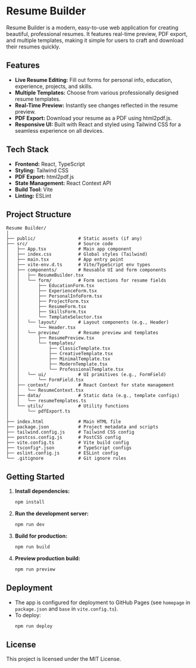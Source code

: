 # Resume Builder

Resume Builder is a modern, easy-to-use web application for creating beautiful, professional resumes. It features real-time preview, PDF export, and multiple templates, making it simple for users to craft and download their resumes quickly.

## Features
- **Live Resume Editing:** Fill out forms for personal info, education, experience, projects, and skills.
- **Multiple Templates:** Choose from various professionally designed resume templates.
- **Real-Time Preview:** Instantly see changes reflected in the resume preview.
- **PDF Export:** Download your resume as a PDF using html2pdf.js.
- **Responsive UI:** Built with React and styled using Tailwind CSS for a seamless experience on all devices.

## Tech Stack
- **Frontend:** React, TypeScript
- **Styling:** Tailwind CSS
- **PDF Export:** html2pdf.js
- **State Management:** React Context API
- **Build Tool:** Vite
- **Linting:** ESLint

## Project Structure
```
Resume Builder/
│
├── public/                # Static assets (if any)
├── src/                   # Source code
│   ├── App.tsx            # Main app component
│   ├── index.css          # Global styles (Tailwind)
│   ├── main.tsx           # App entry point
│   ├── vite-env.d.ts      # Vite/TypeScript env types
│   ├── components/        # Reusable UI and form components
│   │   ├── ResumeBuilder.tsx
│   │   └── form/          # Form sections for resume fields
│   │       ├── EducationForm.tsx
│   │       ├── ExperienceForm.tsx
│   │       ├── PersonalInfoForm.tsx
│   │       ├── ProjectForm.tsx
│   │       ├── ResumeForm.tsx
│   │       ├── SkillsForm.tsx
│   │       └── TemplateSelector.tsx
│   │   └── layout/        # Layout components (e.g., Header)
│   │       └── Header.tsx
│   │   └── preview/       # Resume preview and templates
│   │       ├── ResumePreview.tsx
│   │       └── templates/
│   │           ├── ClassicTemplate.tsx
│   │           ├── CreativeTemplate.tsx
│   │           ├── MinimalTemplate.tsx
│   │           ├── ModernTemplate.tsx
│   │           └── ProfessionalTemplate.tsx
│   │   └── ui/            # UI primitives (e.g., FormField)
│   │       └── FormField.tsx
│   ├── context/           # React Context for state management
│   │   └── ResumeContext.tsx
│   ├── data/              # Static data (e.g., template configs)
│   │   └── resumeTemplates.ts
│   └── utils/             # Utility functions
│       └── pdfExport.ts
│
├── index.html             # Main HTML file
├── package.json           # Project metadata and scripts
├── tailwind.config.js     # Tailwind CSS config
├── postcss.config.js      # PostCSS config
├── vite.config.ts         # Vite build config
├── tsconfig*.json         # TypeScript configs
├── eslint.config.js       # ESLint config
└── .gitignore             # Git ignore rules
```

## Getting Started
1. **Install dependencies:**
   ```sh
   npm install
   ```
2. **Run the development server:**
   ```sh
   npm run dev
   ```
3. **Build for production:**
   ```sh
   npm run build
   ```
4. **Preview production build:**
   ```sh
   npm run preview
   ```

## Deployment
- The app is configured for deployment to GitHub Pages (see `homepage` in `package.json` and `base` in `vite.config.ts`).
- To deploy:
  ```sh
  npm run deploy
  ```

## License
This project is licensed under the MIT License.
